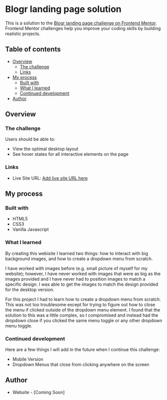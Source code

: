 # Blogr landing page solution

This is a solution to the [Blogr landing page challenge on Frontend Mentor](https://www.frontendmentor.io/challenges/blogr-landing-page-EX2RLAApP). Frontend Mentor challenges help you improve your coding skills by building realistic projects.

## Table of contents

- [Overview](#overview)
  - [The challenge](#the-challenge)
  - [Links](#links)
- [My process](#my-process)
  - [Built with](#built-with)
  - [What I learned](#what-i-learned)
  - [Continued development](#continued-development)
- [Author](#author)

## Overview

### The challenge

Users should be able to:

- View the optimal desktop layout
- See hover states for all interactive elements on the page

### Links

- Live Site URL: [Add live site URL here](https://your-live-site-url.com)

## My process

### Built with

- HTML5
- CSS3
- Vanilla Javascript

### What I learned

By creating this webisite I learned two things: how to interact with big background images, and how to create a dropdown menu from scratch.

I have worked with images before (e.g. small picture of myself for my website); however, I have never worked with images that were as big as the images provided and I have never had to position images to match a specific design. I was able to get the images to match the design provided for the desktop version.

For this project I had to learn how to create a dropdown menu from scratch. This was not too troublesome except for trying to figure out how to close the menu if clicked outside of the dropdown menu element. I found that the solution to this was a little complex, so I compromised and instead had the dropdown close if you clicked the same menu toggle or any other dropdown menu toggle.

### Continued development

Here are a few things I will add in the future when I continue this challenge:

- Mobile Version
- Dropdown Menus that close from clicking anywhere on the screen

## Author

- Website - [Coming Soon]
